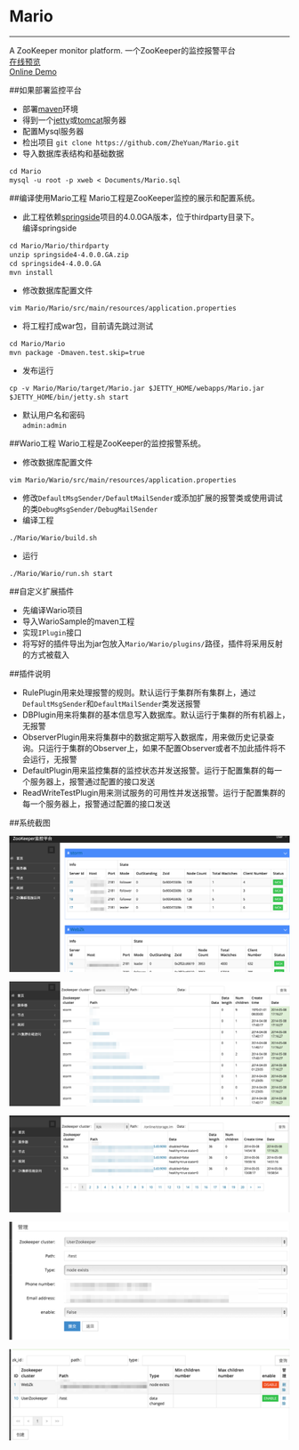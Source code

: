 # Mario
- - -
A ZooKeeper monitor platform.
一个ZooKeeper的监控报警平台   
[在线预览](http://mario.zipc.me/)   
[Online Demo](http://mario.zipc.me/)   

##如果部署监控平台
* 部署[maven](http://maven.apache.org/)环境
* 得到一个[jetty](http://www.eclipse.org/jetty/)或[tomcat](http://www.eclipse.org/jetty/)服务器
* 配置Mysql服务器
* 检出项目
`git clone https://github.com/ZheYuan/Mario.git`
* 导入数据库表结构和基础数据   
```
cd Mario   
mysql -u root -p xweb < Documents/Mario.sql
```

##编译使用Mario工程
Mario工程是ZooKeeper监控的展示和配置系统。

* 此工程依赖[springside](https://github.com/springside/springside4)项目的4.0.0GA版本，位于thirdparty目录下。   
编译springside   
```   
cd Mario/Mario/thirdparty   
unzip springside4-4.0.0.GA.zip   
cd springside4-4.0.0.GA   
mvn install
```
* 修改数据库配置文件
```
vim Mario/Mario/src/main/resources/application.properties
```
* 将工程打成war包，目前请先跳过测试
```
cd Mario/Mario
mvn package -Dmaven.test.skip=true
```
* 发布运行   
```
cp -v Mario/Mario/target/Mario.jar $JETTY_HOME/webapps/Mario.jar   
$JETTY_HOME/bin/jetty.sh start
```
* 默认用户名和密码   
`admin:admin`

##Wario工程
Wario工程是ZooKeeper的监控报警系统。

* 修改数据库配置文件   
```
vim Mario/Wario/src/main/resources/application.properties
```
* 修改`DefaultMsgSender/DefaultMailSender`或添加扩展的报警类或使用调试的类`DebugMsgSender/DebugMailSender`
* 编译工程   
```
./Mario/Wario/build.sh
```
* 运行   
```
./Mario/Wario/run.sh start
```

##自定义扩展插件

* 先编译Wario项目
* 导入WarioSample的maven工程
* 实现`IPlugin`接口
* 将写好的插件导出为jar包放入`Mario/Wario/plugins/`路径，插件将采用反射的方式被载入

##插件说明

* RulePlugin用来处理报警的规则。默认运行于集群所有集群上，通过`DefaultMsgSender`和`DefaultMailSender`类发送报警
* DBPlugin用来将集群的基本信息写入数据库。默认运行于集群的所有机器上，无报警
* ObserverPlugin用来将集群中的数据定期写入数据库，用来做历史记录查询。只运行于集群的Observer上，如果不配置Observer或者不加此插件将不会运行，无报警
* DefaultPlugin用来监控集群的监控状态并发送报警。运行于配置集群的每一个服务器上，报警通过配置的接口发送
* ReadWriteTestPlugin用来测试服务的可用性并发送报警。运行于配置集群的每一个服务器上，报警通过配置的接口发送

##系统截图

![dashboard](Mario/snapshot/Screen_Shot_2014-05-08_at_5_17_54_PM.png)

![节点监控](Mario/snapshot/Screen_Shot_2014-05-08_at_5_18_14_PM.png)

![节点监控2](Mario/snapshot/Screen_Shot_2014-05-08_at_5_18_39_PM.png)

![报警规则](Mario/snapshot/Screen_Shot_2014-05-08_at_5_57_11_PM.png)

![报警规则管理](Mario/snapshot/Screen_Shot_2014-05-08_at_5_58_15_PM.png)
